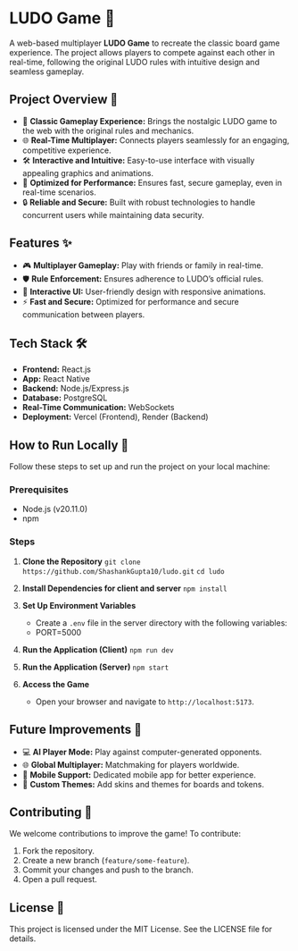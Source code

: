 # LUDO Game 🎲

A web-based multiplayer **LUDO Game** to recreate the classic board game experience. The project allows players to compete against each other in real-time, following the original LUDO rules with intuitive design and seamless gameplay.

## Project Overview 📝

- 🔄 **Classic Gameplay Experience:** Brings the nostalgic LUDO game to the web with the original rules and mechanics.
- 🌐 **Real-Time Multiplayer:** Connects players seamlessly for an engaging, competitive experience.
- 🛠️ **Interactive and Intuitive:** Easy-to-use interface with visually appealing graphics and animations.
- 🚀 **Optimized for Performance:** Ensures fast, secure gameplay, even in real-time scenarios.
- 🔒 **Reliable and Secure:** Built with robust technologies to handle concurrent users while maintaining data security.

## Features ✨

- 🎮 **Multiplayer Gameplay:** Play with friends or family in real-time.
- 🛡️ **Rule Enforcement:** Ensures adherence to LUDO’s official rules.
- 🎨 **Interactive UI:** User-friendly design with responsive animations.
- ⚡ **Fast and Secure:** Optimized for performance and secure communication between players.

## Tech Stack 🛠️

- **Frontend:** React.js
- **App:** React Native
- **Backend:** Node.js/Express.js
- **Database:** PostgreSQL
- **Real-Time Communication:** WebSockets
- **Deployment:** Vercel (Frontend), Render (Backend)

## How to Run Locally 🚀

Follow these steps to set up and run the project on your local machine:

### Prerequisites

- Node.js (v20.11.0)
- npm

### Steps

1. **Clone the Repository**
   `git clone https://github.com/ShashankGupta10/ludo.git`
   `cd ludo`

2. **Install Dependencies for client and server**
   `npm install`
3. **Set Up Environment Variables**
   - Create a `.env` file in the server directory with the following variables:
   - PORT=5000
4. **Run the Application (Client)**
   `npm run dev`
5. **Run the Application (Server)**
   `npm start`
6. **Access the Game**
   - Open your browser and navigate to `http://localhost:5173`.

## Future Improvements 🚀

- 💻 **AI Player Mode:** Play against computer-generated opponents.
- 🌐 **Global Multiplayer:** Matchmaking for players worldwide.
- 📱 **Mobile Support:** Dedicated mobile app for better experience.
- 🎨 **Custom Themes:** Add skins and themes for boards and tokens.

## Contributing 🤝

We welcome contributions to improve the game! To contribute:

1.  Fork the repository.
2.  Create a new branch (`feature/some-feature`).
3.  Commit your changes and push to the branch.
4.  Open a pull request.

## License 📜

This project is licensed under the MIT License. See the LICENSE file for details.